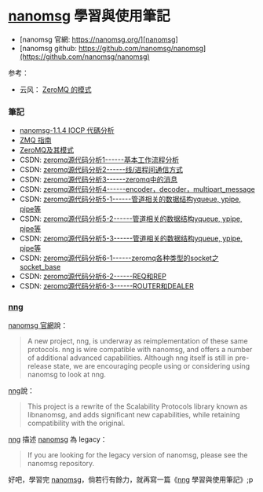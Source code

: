 # [nanomsg][nanomsg] 學習與使用筆記

 * [nanomsg 官網: https://nanomsg.org/][nanomsg]
 * [nanomsg github: https://github.com/nanomsg/nanomsg](https://github.com/nanomsg/nanomsg)

参考：

 * 云风： [ZeroMQ 的模式](https://blog.codingnow.com/2011/02/zeromq_message_patterns.html)

### 筆記

 * [nanomsg-1.1.4 IOCP 代碼分析](https://github.com/Jueliang/nanomsg_learn/blob/master/nanomsg_iocp.md)
 * [ZMQ 指南](https://github.com/anjuke/zguide-cn)
 * [ZeroMQ及其模式](https://zhuanlan.zhihu.com/p/22947038)
 * CSDN: [zeromq源代码分析1------基本工作流程分析](https://blog.csdn.net/kaka11/article/details/6614479)
 * CSDN: [zeromq源代码分析2------线/进程间通信方式](https://blog.csdn.net/kaka11/article/details/6617046)
 * CSDN: [zeromq源代码分析3------zeromq中的消息 ](https://blog.csdn.net/kaka11/article/details/6617473)
 * CSDN: [zeromq源代码分析4------encoder，decoder，multipart_message](https://blog.csdn.net/kaka11/article/details/6620150)
 * CSDN: [zeromq源代码分析5-1------管道相关的数据结构yqueue, ypipe, pipe等](https://blog.csdn.net/kaka11/article/details/6622081)
 * CSDN: [zeromq源代码分析5-2------管道相关的数据结构yqueue, ypipe, pipe等](https://blog.csdn.net/kaka11/article/details/6622768)
 * CSDN: [zeromq源代码分析5-3------管道相关的数据结构yqueue, ypipe, pipe等](https://blog.csdn.net/kaka11/article/details/6623769)
 * CSDN: [zeromq源代码分析6-1------zeromq各种类型的socket之socket_base](https://blog.csdn.net/kaka11/article/details/6626131)
 * CSDN: [zeromq源代码分析6-2------REQ和REP](https://blog.csdn.net/kaka11/article/details/6626318)
 * CSDN: [zeromq源代码分析6-3------ROUTER和DEALER](https://blog.csdn.net/kaka11/article/details/6630303)


### [nng][nng]

[nanomsg 官網][nanomsg]說：

 > A new project, nng, is underway as reimplementation of these same protocols. nng is wire compatible with nanomsg, and offers a number of additional advanced capabilities. Although nng itself is still in pre-release state, we are encouraging people using or considering using nanomsg to look at nng. 

[nng][nng]說：

 > This project is a rewrite of the Scalability Protocols library known as libnanomsg, and adds significant new capabilities, while retaining compatibility with the original.


[nng][nng] 描述 [nanomsg][nanomsg] 為 legacy：

> If you are looking for the legacy version of nanomsg, please see the nanomsg repository. 


好吧，學習完 [nanomsg][nanomsg]，倘若行有餘力，就再寫一篇《[nng][nng] 學習與使用筆記》;p


[nanomsg]:https://nanomsg.org/
[nng]:https://github.com/nanomsg/nng
